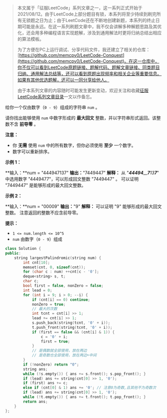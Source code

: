 > 本文属于「征服LeetCode」系列文章之一，这一系列正式开始于2021/08/12。由于LeetCode上部分题目有锁，本系列将至少持续到刷完所有无锁题之日为止；由于LeetCode还在不断地创建新题，本系列的终止日期可能是永远。在这一系列刷题文章中，我不仅会讲解多种解题思路及其优化，还会用多种编程语言实现题解，涉及到通用解法时更将归纳总结出相应的算法模板。
> <b></b>
> 
> 为了方便在PC上运行调试、分享代码文件，我还建立了相关的仓库：[https://github.com/memcpy0/LeetCode-Conquest](https://github.com/memcpy0/LeetCode-Conquest)。在这一仓库中，你不仅可以看到LeetCode原题链接、题解代码、题解文章链接、同类题目归纳、通用解法总结等，还可以看到原题出现频率和相关企业等重要信息。如果有其他优选题解，还可以一同分享给他人。
> <b></b>
> 
> 由于本系列文章的内容随时可能发生更新变动，欢迎关注和收藏[征服LeetCode系列文章目录](https://memcpy0.blog.csdn.net/article/details/119656559)一文以作备忘。


给你一个仅由数字（`0 - 9`）组成的字符串 `num` 。

请你找出能够使用 `num` 中数字形成的 **最大回文** 整数，并以字符串形式返回。该整数不含 **前导零** 。

**注意：**

- 你 **无需** 使用 `num` 中的所有数字，但你必须使用 **至少** 一个数字。
- 数字可以重新排序。

**示例 1：**

**输入：**num = "444947137"
**输出：**"7449447"
**解释：**
从 "_**44494**__**7**_13_**7**_" 中选用数字 "4449477"，可以形成回文整数 "7449447" 。
可以证明 "7449447" 是能够形成的最大回文整数。

**示例 2：**

**输入：**num = "00009"
**输出：**"9"
**解释：**
可以证明 "9" 能够形成的最大回文整数。
注意返回的整数不应含前导零。

**提示：**

- `1 <= num.length <= 10^5`
- `num` 由数字（`0 - 9`）组成

```cpp
class Solution {
public:
    string largestPalindromic(string num) { 
        int cnt[10];
        memset(cnt, 0, sizeof(cnt));
        for (char c : num) ++cnt[c - '0'];
        deque<string> s, t;
        char c;
        bool first = false, nonZero = false;
        int lead = 0;
        for (int i = 9; i > 0; --i) {
            if (cnt[i] == 0) continue; 
            nonZero = true;
            // 最大的次数 
            int tcnt = cnt[i] >> 1;
            lead += cnt[i] >> 1;
            s.push_back(string(tcnt, '0' + i));
            t.push_front(string(tcnt, '0' + i));
            if (first == false && (cnt[i] & 1)) {
                c = '0' + i;
                first = true;
            }
            // 是偶数就全部使用，放在两边
            // 是奇数也全部使用，放在两边+中间
        }
        if (!nonZero) return "0";
        string ans;
        while (!s.empty()) { ans += s.front(); s.pop_front(); }
        if (lead) ans += string(cnt[0] >> 1, '0');
        if (first) ans += c;
        else if (cnt[0] & 1) ans += '0'; // 注意0为奇数,且其他不为奇数次
        if (lead) ans += string(cnt[0] >> 1, '0');
        while (!t.empty()) { ans += t.front(); t.pop_front(); }
        return ans;
    }
};
```